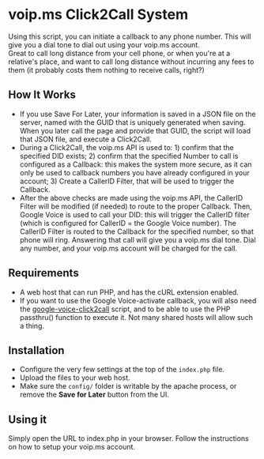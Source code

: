 voip.ms Click2Call System
=========================

Using this script, you can initiate a callback to any phone number. This will give you a dial tone to dial out using your voip.ms account.  
Great to call long distance from your cell phone, or when you're at a relative's place, and want to call long distance without incurring any fees to them (it probably costs them nothing to receive calls, right?)

How It Works
------------
- If you use Save For Later, your information is saved in a JSON file on the server, named with the GUID that is uniquely generated when saving. When you later call the page and provide that GUID, the script will load that JSON file, and execute a Click2Call.
- During a Click2Call, the voip.ms API is used to: 1) confirm that the specified DID exists; 2) confirm that the specified Number to call is configured as a Callback: this makes the system more secure, as it can only be used to callback numbers you have already configured in your account; 3) Create a CallerID Filter, that will be used to trigger the Callback.
- After the above checks are made using the voip.ms API, the CallerID Filter will be modified (if needed) to route to the proper Callback. Then, Google Voice is used to call your DID: this will trigger the CallerID filter (which is configured for CallerID = the Google Voice number). The CallerID Filter is routed to the Callback for the specified number, so that phone will ring. Answering that call will give you a voip.ms dial tone. Dial any number, and your voip.ms account will be charged for the call.

Requirements
------------
- A web host that can run PHP, and has the cURL extension enabled.
- If you want to use the Google Voice-activate callback, you will also need the [google-voice-click2call](https://github.com/gboudreau/google-voice-click2call) script, and to be able to use the PHP passthru() function to execute it. Not many shared hosts will allow such a thing.

Installation
------------
- Configure the very few settings at the top of the `index.php` file.
- Upload the files to your web host.
- Make sure the `config/` folder is writable by the apache process, or remove the __Save for Later__ button from the UI.

Using it
--------
Simply open the URL to index.php in your browser. Follow the instructions on how to setup your voip.ms account.
